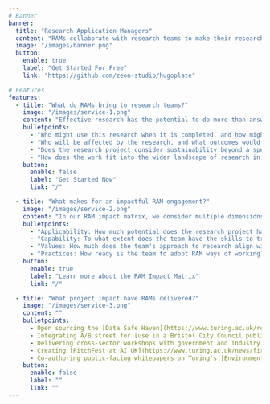 ```yaml
---
# Banner
banner:
  title: "Research Application Managers"
  content: "RAMs collaborate with research teams to make their research output **more relevant** for a broad audience within and beyond the scope of the original research field."
  image: "/images/banner.png"
  button:
    enable: true
    label: "Get Started For Free"
    link: "https://github.com/zeon-studio/hugoplate"

# Features
features:
  - title: "What do RAMs bring to research teams?"
    image: "/images/service-1.png"
    content: "Effective research has the potential to do more than answer a specific research question. The RAM skillset is focused on effectively exploring and answering questions like:"
    bulletpoints:
      - "Who might use this research when it is completed, and how might they benefit from it?"
      - "Who will be affected by the research, and what outcomes would they like to see?"
      - "Does the research project consider sustainability beyond a specific funding window?"
      - "How does the work fit into the wider landscape of research in my field and other fields?"
    button:
      enable: false
      label: "Get Started Now"
      link: "/"

  - title: "What makes for an impactful RAM engagement?"
    image: "/images/service-2.png"
    content: "In our RAM impact matrix, we consider multiple dimensions of a research project and team to prioritise engagement across Turing's research projects:"
    bulletpoints:
      - "Applicability: How much potential does the research project have for real-world use?"
      - "Capability: To what extent does the team have the skills to translate their research to real-world use?"
      - "Values: How much does the team's approach to research align with our focus areas within the Tools, Practices, and Systems (TPS) programme? (e.g. interoperable open source tools, interdisciplinary collaboration, participatory co-creation)"
      - "Practices: How ready is the team to adopt RAM ways of working?"
    button:
      enable: true
      label: "Learn more about the RAM Impact Matrix"
      link: "/"

  - title: "What project impact have RAMs delivered?"
    image: "/images/service-3.png"
    content: ""
    bulletpoints:
      - Open sourcing the [Data Safe Haven](https://www.turing.ac.uk/research/research-projects/data-safe-havens-cloud), bringing the community together to co-create [a reference TRE architecture](https://github.com/sa-tre/satre-specification) and creating a [national community for Trusted Research Environments](https://github.com/uk-tre/website)
      - Integrating A/B street for [use in a Bristol City Council public consultation tool](https://www.turing.ac.uk/blog/street-smart-putting-neighbourhood-design-hands-bristol-residents) to empower residents to design and assess street-level interventions in their neighbourhoods
      - Delivering cross-sector workshops with government and industry stakeholders in 'Health' and 'Autonomy' fields on behalf of the [AI Standards Hub](https://aistandardshub.org/)
      - Creating [PitchFest at AI UK](https://www.turing.ac.uk/news/first-pitchfest-winner-announced-ai-uk-2023) to upskill Early Career Researchers to communicate the impact of their research to a public audience
      - Co-authoring public-facing whitepapers on Turing's [Environment & Sustainability](https://www.turing.ac.uk/news/publications/tackling-climate-change-data-science-and-ai) and [Digital Twins](https://www.turing.ac.uk/news/publications/towards-ecosystems-connected-digital-twins-address-global-challenges) research
    button:
      enable: false
      label: ""
      link: ""
---
```

